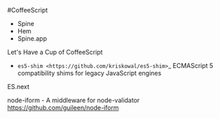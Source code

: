 #CoffeeScript


* Spine
* Hem
* Spine.app

Let's Have a Cup of CoffeeScript

* `es5-shim <https://github.com/kriskowal/es5-shim>`_ ECMAScript 5 compatibility shims for legacy JavaScript engines

ES.next

node-iform - A middleware for node-validator
https://github.com/guileen/node-iform



